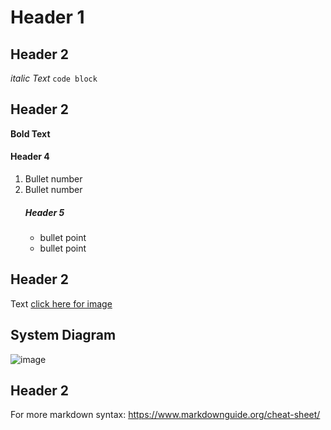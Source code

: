 # Header 1

## Header 2 
*italic Text*
``code block``

## Header 2 
**Bold Text**
#### Header 4
1. Bullet number
2. Bullet number
    ##### Header 5
    - bullet point 
    - bullet point 

## Header 2 
Text [click here for image](https://github.com/kura-labs-org/Template/blob/main/Images/Screenshot%20(92).png)

## System Diagram 
![image](https://github.com/kura-labs-org/Template/blob/main/Images/26-1.jpeg)

## Header 2  
For more markdown syntax: https://www.markdownguide.org/cheat-sheet/

